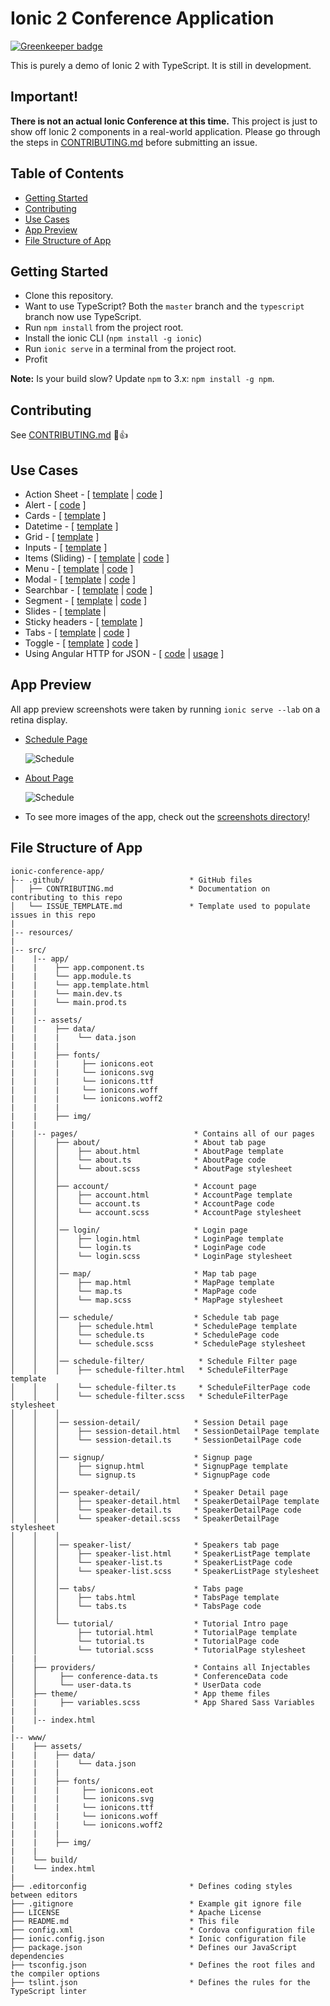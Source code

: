 # Ionic 2 Conference Application

[![Greenkeeper badge](https://badges.greenkeeper.io/sepiropht/conference-ionic-googlePluginV2.svg)](https://greenkeeper.io/)

This is purely a demo of Ionic 2 with TypeScript. It is still in development.


## Important!
**There is not an actual Ionic Conference at this time.** This project is just to show off Ionic 2 components in a real-world application. Please go through the steps in [CONTRIBUTING.md](https://github.com/driftyco/ionic-conference-app/blob/master/.github/CONTRIBUTING.md) before submitting an issue.


## Table of Contents
 - [Getting Started](#getting-started)
 - [Contributing](#contributing)
 - [Use Cases](#use-cases)
 - [App Preview](#app-preview)
 - [File Structure of App](#file-structure-of-app)


## Getting Started

* Clone this repository.
* Want to use TypeScript? Both the `master` branch and the `typescript` branch now use TypeScript.
* Run `npm install` from the project root.
* Install the ionic CLI (`npm install -g ionic`)
* Run `ionic serve` in a terminal from the project root.
* Profit

**Note:** Is your build slow? Update `npm` to 3.x: `npm install -g npm`.


## Contributing
See [CONTRIBUTING.md](https://github.com/driftyco/ionic-conference-app/blob/master/.github/CONTRIBUTING.md) :tada::+1:


## Use Cases

* Action Sheet - [ [template](https://github.com/driftyco/ionic-conference-app/blob/master/src/pages/speaker-list/speaker-list.html) | [code](https://github.com/driftyco/ionic-conference-app/blob/master/src/pages/speaker-list/speaker-list.ts) ]
* Alert - [ [code](https://github.com/driftyco/ionic-conference-app/blob/master/src/pages/schedule/schedule.ts) ]
* Cards - [ [template](https://github.com/driftyco/ionic-conference-app/blob/master/src/pages/speaker-list/speaker-list.html) ]
* Datetime - [ [template](https://github.com/driftyco/ionic-conference-app/blob/master/src/pages/about/about.html) ]
* Grid - [ [template](https://github.com/driftyco/ionic-conference-app/blob/master/src/pages/login/login.html) ]
* Inputs - [ [template](https://github.com/driftyco/ionic-conference-app/blob/master/src/pages/login/login.html) ]
* Items (Sliding) - [ [template](https://github.com/driftyco/ionic-conference-app/blob/master/src/pages/schedule/schedule.html) | [code](https://github.com/driftyco/ionic-conference-app/blob/master/src/pages/schedule/schedule.ts) ]
* Menu - [ [template](https://github.com/driftyco/ionic-conference-app/blob/master/src/app/app.template.html) |
[code](https://github.com/driftyco/ionic-conference-app/blob/master/src/app/app.component.ts) ]
* Modal - [ [template](https://github.com/driftyco/ionic-conference-app/blob/master/src/pages/schedule-filter/schedule-filter.html) | [code](https://github.com/driftyco/ionic-conference-app/blob/master/src/pages/schedule/schedule.ts) ]
* Searchbar - [ [template](https://github.com/driftyco/ionic-conference-app/blob/master/src/pages/schedule/schedule.html) | [code](https://github.com/driftyco/ionic-conference-app/blob/master/src/pages/schedule/schedule.ts) ]
* Segment - [ [template](https://github.com/driftyco/ionic-conference-app/blob/master/src/pages/schedule/schedule.html) | [code](https://github.com/driftyco/ionic-conference-app/blob/master/src/pages/schedule/schedule.ts) ]
* Slides - [ [template](https://github.com/driftyco/ionic-conference-app/blob/master/src/pages/tutorial/tutorial.html) |
* Sticky headers - [ [template](https://github.com/driftyco/ionic-conference-app/blob/master/src/pages/schedule/schedule.html) ]
* Tabs - [ [template](https://github.com/driftyco/ionic-conference-app/blob/master/src/pages/tabs/tabs.html) | [code](https://github.com/driftyco/ionic-conference-app/blob/master/src/pages/tabs/tabs.ts) ]
* Toggle - [ [template](https://github.com/driftyco/ionic-conference-app/blob/master/src/pages/schedule-filter/schedule-filter.html) ]
[code](https://github.com/driftyco/ionic-conference-app/blob/master/src/pages/tutorial/tutorial.ts) ]
* Using Angular HTTP for JSON - [ [code](https://github.com/driftyco/ionic-conference-app/blob/master/src/providers/conference-data.ts) | [usage](https://github.com/driftyco/ionic-conference-app/blob/master/src/pages/schedule/schedule.ts) ]


## App Preview

All app preview screenshots were taken by running `ionic serve --lab` on a retina display.

- [Schedule Page](https://github.com/driftyco/ionic-conference-app/blob/master/src/pages/schedule/schedule.html)

  <img src="resources/screenshots/SchedulePage.png" alt="Schedule">


- [About Page](https://github.com/driftyco/ionic-conference-app/blob/master/src/pages/about/about.html)

  <img src="resources/screenshots/AboutPage.png" alt="Schedule">


- To see more images of the app, check out the [screenshots directory](https://github.com/driftyco/ionic-conference-app/tree/master/resources/screenshots)!


## File Structure of App

```
ionic-conference-app/
├-- .github/                            * GitHub files
│   ├── CONTRIBUTING.md                 * Documentation on contributing to this repo
│   └── ISSUE_TEMPLATE.md               * Template used to populate issues in this repo
|
|-- resources/
|
|-- src/
|    |-- app/
|    |    ├── app.component.ts
|    |    └── app.module.ts
|    |    └── app.template.html
|    |    └── main.dev.ts
|    |    └── main.prod.ts
|    |
|    |-- assets/
|    |    ├── data/
|    |    |    └── data.json
|    |    |
|    |    ├── fonts/
|    |    |     ├── ionicons.eot
|    |    |     └── ionicons.svg
|    |    |     └── ionicons.ttf
|    |    |     └── ionicons.woff
|    |    |     └── ionicons.woff2
|    |    |
|    |    ├── img/
|    |
|    |-- pages/                          * Contains all of our pages
│    │    ├── about/                     * About tab page
│    │    │    ├── about.html            * AboutPage template
│    │    │    └── about.ts              * AboutPage code
│    │    │    └── about.scss            * AboutPage stylesheet
│    │    │
│    │    ├── account/                   * Account page
│    │    │    ├── account.html          * AccountPage template
│    │    │    └── account.ts            * AccountPage code
│    │    │    └── account.scss          * AccountPage stylesheet
│    │    │
│    │    │── login/                     * Login page
│    │    │    ├── login.html            * LoginPage template
│    │    │    └── login.ts              * LoginPage code
│    │    │    └── login.scss            * LoginPage stylesheet
│    │    │
│    │    │── map/                       * Map tab page
│    │    │    ├── map.html              * MapPage template
│    │    │    └── map.ts                * MapPage code
│    │    │    └── map.scss              * MapPage stylesheet
│    │    │
│    │    │── schedule/                  * Schedule tab page
│    │    │    ├── schedule.html         * SchedulePage template
│    │    │    └── schedule.ts           * SchedulePage code
│    │    │    └── schedule.scss         * SchedulePage stylesheet
│    │    │
│    │    │── schedule-filter/            * Schedule Filter page
│    │    │    ├── schedule-filter.html   * ScheduleFilterPage template
│    │    │    └── schedule-filter.ts     * ScheduleFilterPage code
│    │    │    └── schedule-filter.scss   * ScheduleFilterPage stylesheet
│    │    │
│    │    │── session-detail/            * Session Detail page
│    │    │    ├── session-detail.html   * SessionDetailPage template
│    │    │    └── session-detail.ts     * SessionDetailPage code
│    │    │
│    │    │── signup/                    * Signup page
│    │    │    ├── signup.html           * SignupPage template
│    │    │    └── signup.ts             * SignupPage code
│    │    │
│    │    │── speaker-detail/            * Speaker Detail page
│    │    │    ├── speaker-detail.html   * SpeakerDetailPage template
│    │    │    └── speaker-detail.ts     * SpeakerDetailPage code
│    │    │    └── speaker-detail.scss   * SpeakerDetailPage stylesheet
│    │    │
│    │    │── speaker-list/              * Speakers tab page
│    │    │    ├── speaker-list.html     * SpeakerListPage template
│    │    │    └── speaker-list.ts       * SpeakerListPage code
│    │    │    └── speaker-list.scss     * SpeakerListPage stylesheet
│    │    │
│    │    │── tabs/                      * Tabs page
│    │    │    ├── tabs.html             * TabsPage template
│    │    │    └── tabs.ts               * TabsPage code
│    │    │
│    │    └── tutorial/                  * Tutorial Intro page
│    │         ├── tutorial.html         * TutorialPage template
│    │         └── tutorial.ts           * TutorialPage code
│    │         └── tutorial.scss         * TutorialPage stylesheet
|    |
│    ├── providers/                      * Contains all Injectables
│    │     ├── conference-data.ts        * ConferenceData code
│    │     └── user-data.ts              * UserData code
│    ├── theme/                          * App theme files
|    |     ├── variables.scss            * App Shared Sass Variables
|    |
|    |-- index.html
|
|-- www/
|    ├── assets/
|    |    ├── data/
|    |    |    └── data.json
|    |    |
|    |    ├── fonts/
|    |    |     ├── ionicons.eot
|    |    |     └── ionicons.svg
|    |    |     └── ionicons.ttf
|    |    |     └── ionicons.woff
|    |    |     └── ionicons.woff2
|    |    |
|    |    ├── img/
|    |
|    └── build/
|    └── index.html
|
├── .editorconfig                       * Defines coding styles between editors
├── .gitignore                          * Example git ignore file
├── LICENSE                             * Apache License
├── README.md                           * This file
├── config.xml                          * Cordova configuration file
├── ionic.config.json                   * Ionic configuration file
├── package.json                        * Defines our JavaScript dependencies
├── tsconfig.json                       * Defines the root files and the compiler options
├── tslint.json                         * Defines the rules for the TypeScript linter
```
